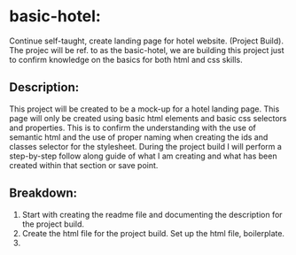 # basic-hotel:
Continue self-taught, create landing page for hotel website. (Project Build).
The projec will be ref. to as the basic-hotel, we are building this project just to confirm knowledge on the basics for both html and css skills. 

## Description:
This project will be created to be a mock-up for a hotel landing page. This page will only be created using basic html elements and basic css selectors and properties. This is to confirm the understanding with the use of semantic html and the use of proper naming when creating the ids and classes selector for the stylesheet. During the project build I will perform a step-by-step follow along guide of what I am creating and what has been created within that section or save point. 

## Breakdown:

1. Start with creating the readme file and documenting the description for the project build.
2. Create the html file for the project build. Set up the html file, boilerplate.
3. 
